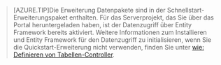 
>[AZURE.TIP]Die Erweiterung Datenpakete sind in der Schnellstart-Erweiterungspaket enthalten. Für das Serverprojekt, das Sie über das Portal heruntergeladen haben, ist der Datenzugriff über Entity Framework bereits aktiviert. Weitere Informationen zum Installieren und Entity Framework für den Datenzugriff zu initialisieren, wenn Sie die Quickstart-Erweiterung nicht verwenden, finden Sie unter [wie: Definieren von Tabellen-Controller](../articles/app-service-mobile/app-service-mobile-dotnet-backend-how-to-use-server-sdk.md#how-to-define-a-table-controller).

